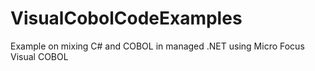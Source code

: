 # VisualCobolCodeExamples
Example on mixing C# and COBOL in managed .NET using Micro Focus Visual COBOL
